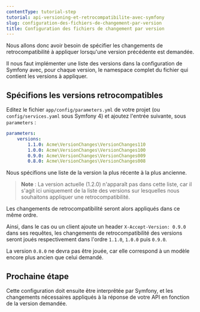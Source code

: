 ```yaml
---
contentType: tutorial-step
tutorial: api-versioning-et-retrocompatibilite-avec-symfony
slug: configuration-des-fichiers-de-changement-par-version
title: Configuration des fichiers de changement par version
---
```


Nous allons donc avoir besoin de spécifier les changements de retrocompatibilité à appliquer lorsqu'une version précédente est demandée.

Il nous faut implémenter une liste des versions dans la configuration de Symfony avec, pour chaque version, le namespace complet du fichier qui contient les versions à appliquer.

## Spécifions les versions retrocompatibles

Editez le fichier `app/config/parameters.yml` de votre projet (ou `config/services.yaml` sous Symfony 4) et ajoutez l'entrée suivante, sous `parameters` :

```yaml
parameters:
    versions:
        1.1.0: Acme\VersionChanges\VersionChanges110
        1.0.0: Acme\VersionChanges\VersionChanges100
        0.9.0: Acme\VersionChanges\VersionChanges009
        0.8.0: Acme\VersionChanges\VersionChanges008
```

Nous spécifions une liste de la version la plus récente à la plus ancienne.

> **Note** : La version actuelle (1.2.0) n'apparaît pas dans cette liste, car il s'agit ici uniquement de la liste des versions sur lesquelles nous souhaitons appliquer une retrocompatibilité.

Les changements de retrocompatibilité seront alors appliqués dans ce même ordre.

Ainsi, dans le cas ou un client ajoute un header `X-Accept-Version: 0.9.0` dans ses requêtes, les changements de retrocompatibilité des versions seront joués respectivement dans l'ordre `1.1.0`, `1.0.0` puis `0.9.0`.

La version `0.8.0` ne devra pas être jouée, car elle correspond à un modèle encore plus ancien que celui demandé.

## Prochaine étape

Cette configuration doit ensuite être interprêtée par Symfony, et les changements nécessaires appliqués à la réponse de votre API en fonction de la version demandée.
